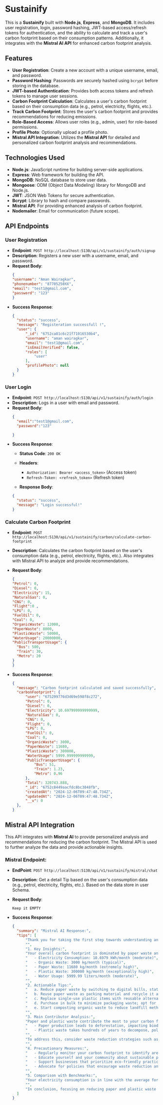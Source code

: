 # Sustainify 

This is a **Sustainify** built with **Node.js**, **Express**, and **MongoDB**. It includes user registration, login, password hashing, JWT-based access/refresh tokens for authentication, and the ability to calculate and track a user's carbon footprint based on their consumption patterns. Additionally, it integrates with the **Mistral AI API** for enhanced carbon footprint analysis.

## Features

- **User Registration**: Create a new account with a unique username, email, and password.
- **Password Hashing**: Passwords are securely hashed using `bcrypt` before storing in the database.
- **JWT-based Authentication**: Provides both access tokens and refresh tokens to manage user sessions.
- **Carbon Footprint Calculation**: Calculates a user's carbon footprint based on their consumption data (e.g., petrol, electricity, flights, etc.).
- **Track Carbon Footprint**: Stores the user's carbon footprint and provides recommendations for reducing emissions.
- **Role-Based Access**: Allows user roles (e.g., admin, user) for role-based permissions.
- **Profile Photo**: Optionally upload a profile photo.
- **Mistral API Integration**: Utilizes the **Mistral API** for detailed and personalized carbon footprint analysis and recommendations.

## Technologies Used

- **Node.js**: JavaScript runtime for building server-side applications.
- **Express**: Web framework for building the API.
- **MongoDB**: NoSQL database to store user data.
- **Mongoose**: ODM (Object Data Modeling) library for MongoDB and Node.js.
- **JWT**: JSON Web Tokens for secure authentication.
- **Bcrypt**: Library to hash and compare passwords.
- **Mistral API**: For providing enhanced analysis of carbon footprint.
- **Nodemailer**: Email for communication (future scope).

## API Endpoints

### User Registration

- **Endpoint**: `POST http://localhost:5130/api/v1/sustainify/auth/signup`
- **Description**: Registers a new user with a username, email, and password.
- **Request Body**:
  ```json
  {
  "username": "Aman Wairagkar",
  "phonenumber": "87705250XX",
  "email": "test1@gmail.com",
  "password": "123"
  }

  ```
- **Success Response**:
  ```json
  {
    "status": "success",
    "message": "Registeration successfull !",
    "user": {
        "_id": "6752ca81c6c21f71016530b4",
        "username": "aman wairagkar",
        "email": "test1@gmail.com",
        "isEmailVerified": false,
        "roles": [
            "user"
        ],
        "profilePhoto": null
    }
  }
  ```

### User Login

- **Endpoint**: `POST http://localhost:5130/api/v1/sustainify/auth/login`
- **Description**: Logs in a user with email and password.
- **Request Body**:
  ```json
  {
    "email":"test1@gmail.com",
    "password":"123"
    
  }
  ```
- **Success Response**:
  - **Status Code**: `200 OK`
  - **Headers**:
    - `Authorization: Bearer <access_token>`  (Access token)
    - `Refresh-Token: <refresh_token>` (Refresh token)

  - **Response Body**:
  ```json
  {
    "status": "success",
    "message": "Login successful!"
  }
  ```

### Calculate Carbon Footprint

- **Endpoint**: `POST http://localhost:5130/api/v1/sustainify/carbon/calculate-carbon-footprint`
- **Description**: Calculates the carbon footprint based on the user's consumption data (e.g., petrol, electricity, flights, etc.). Also integrates with Mistral API to analyze and provide recommendations.
- **Request Body**:
  ```json
  {
  "Petrol": 0,
  "Diesel": 0,
  "Electricity": 15,
  "NaturalGas": 0,
  "CNG": 0,
  "Flight":0 ,
  "LPG": 0,
  "FuelOil": 0,
  "Coal": 0,
  "OrganicWaste": 12000,
  "PaperWaste": 8000,
  "PlasticWaste": 50000,
  "WaterUsage": 20000000,
  "PublicTransportUsage": {
    "Bus": 500,
    "Train": 30,
    "Metro": 20
  }
  }

  ```

- **Success Response**:
  ```json
  {
    "message": "Carbon footprint calculated and saved successfully",
    "carbonFootprint": {
        "user": "675299776d3d69e598f8c272",
        "Petrol": 0,
        "Diesel": 0,
        "Electricity": 10.697999999999999,
        "NaturalGas": 0,
        "CNG": 0,
        "Flight": 0,
        "LPG": 0,
        "FuelOil": 0,
        "Coal": 0,
        "OrganicWaste": 3000,
        "PaperWaste": 11680,
        "PlasticWaste": 300000,
        "WaterUsage": 5999.999999999999,
        "PublicTransportUsage": {
            "Bus": 51,
            "Train": 1.23,
            "Metro": 0.96
        },
        "Total": 320743.888,
        "_id": "6752c8449aacfdc8bc3848fb",
        "createdAt": "2024-12-06T09:47:48.734Z",
        "updatedAt": "2024-12-06T09:47:48.734Z",
        "__v": 0
    },
  }
  ```
## Mistral API Integration

This API integrates with **Mistral AI** to provide personalized analysis and recommendations for reducing the carbon footprint. The Mistral API is used to further analyze the data and provide actionable insights.

### Mistral Endpoint:

- **EndPoint**: `POST http://localhost:5130/api/v1/sustainify/mistral/chat`
- **Description**: Get a detail Tip based on the user's consumption data (e.g., petrol, electricity, flights, etc.). Based on the data store in user Schema.
- **Request Body**:
  ``` 
  Keep it EMPTY
  ```

- **Success Response**:
  ```json
  {
    "summary": "Mistral AI Response:",
    "tips": [
        "Thank you for taking the first step towards understanding and reducing your carbon footprint! Let's dive into the analysis of your one-month carbon data.",
        "",
        "1. Key Insights:",
        "Your overall carbon footprint is dominated by paper waste and plastic waste, contributing significantly to emissions. Here's a breakdown:",
        "   - Electricity Consumption: 10.6979 kWh/month (moderate)",
        "   - Organic Waste: 3000 kg/month (typical)",
        "   - Paper Waste: 11680 kg/month (extremely high)",
        "   - Plastic Waste: 300000 kg/month (exceptionally high)",
        "   - Water Usage: 5999.99 liters/month (moderate)",
        "",
        "2. Actionable Tips:",
        "   a. Reduce paper waste by switching to digital bills, statements, and subscriptions.",
        "   b. Reuse paper waste as packing material and recycle it afterward.",
        "   c. Replace single-use plastic items with reusable alternatives.",
        "   d. Purchase in bulk to minimize packaging waste; opt for refillable containers.",
        "   e. Start composting organic waste to reduce landfill methane emissions.",
        "",
        "3. Main Contributor Analysis:",
        "Paper and plastic waste contribute the most to your carbon footprint. This is significant because:",
        "   - Paper production leads to deforestation, impacting biodiversity and CO2 absorption.",
        "   - Plastic waste takes hundreds of years to decompose, polluting ecosystems and releasing harmful greenhouse gases.",
        "",
        "To address this, consider waste reduction strategies such as using reusable shopping bags, avoiding excessive packaging, and repurposing waste.",
        "",
        "4. Precautionary Measures:",
        "   - Regularly monitor your carbon footprint to identify areas for improvement.",
        "   - Educate yourself and your community about sustainable practices.",
        "   - Support businesses that prioritize eco-friendly practices and products.",
        "   - Advocate for policies that encourage waste reduction and recycling.",
        "",
        "5. Comparison with Benchmarks:",
        "Your electricity consumption is in line with the average for developed countries, while water usage is slightly higher. However, paper and plastic waste are significantly above average, emphasizing the need for reduction.",
        "",
        "In conclusion, focusing on reducing paper and plastic waste can significantly decrease your carbon footprint. Remember, every small change matters. By adopting sustainable practices, you're contributing to a healthier planet for future generations. Keep up the great work, and let's continue to make a difference together!"
    ]
  }
  ```
